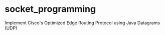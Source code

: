 socket_programming
==================

Implement Cisco's Optimized Edge Routing Protocol using Java Datagrams (UDP)